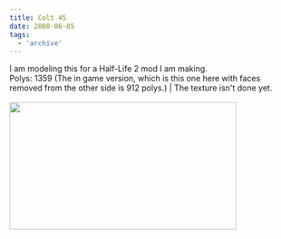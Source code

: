 ```yaml
---
title: Colt 45
date: 2008-06-05
tags:
  - 'archive'
---
```


I am modeling this for a Half-Life 2 mod I am making.<br />Polys: 1359 (The in game version, which is this one here with faces removed from the other side is 912 polys.) | The texture isn't done yet.<br /><br /><a onblur="try {parent.deselectBloggerImageGracefully();} catch(e) {}" href="http://2.bp.blogspot.com/_zdYMSK7YuAA/SarboCnxXxI/AAAAAAAAFD4/zaAQZ2NX-uM/s1600-h/colt_45_web_full.jpg"><img style="margin: 0pt 10px 10px 0pt; float: left; cursor: pointer; width: 400px; height: 225px;" src="http://2.bp.blogspot.com/_zdYMSK7YuAA/SarboCnxXxI/AAAAAAAAFD4/zaAQZ2NX-uM/s400/colt_45_web_full.jpg" alt="" id="BLOGGER_PHOTO_ID_5308296591754485522" border="0" /></a>
